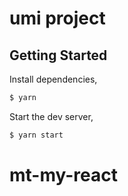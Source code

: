 # umi project

## Getting Started

Install dependencies,

```bash
$ yarn
```

Start the dev server,

```bash
$ yarn start
```
# mt-my-react
